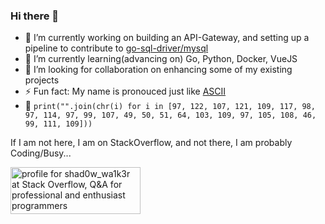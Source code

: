 ### Hi there 👋

- 🔭 I’m currently working on building an API-Gateway, and setting up a pipeline to contribute to [go-sql-driver/mysql](https://github.com/go-sql-driver/mysql)
- 🌱 I’m currently learning(advancing on) Go, Python, Docker, VueJS
- 👯 I’m looking for collaboration on enhancing some of my existing projects
- ⚡ Fun fact: My name is pronouced just like [ASCII](https://en.wikipedia.org/wiki/ASCII)
- 📧 `print("".join(chr(i) for i in [97, 122, 107, 121, 109, 117, 98, 97, 114, 97, 99, 107, 49, 50, 51, 64, 103, 109, 97, 105, 108, 46, 99, 111, 109]))`

If I am not here, I am on StackOverflow, and not there, I am probably Coding/Busy...

<a href="https://stackoverflow.com/users/6505847/azycrw4282"><img src="https://stackoverflow.com/users/flair/6505847.png?theme=clean" width="208" height="75" alt="profile for shad0w_wa1k3r at Stack Overflow, Q&amp;A for professional and enthusiast programmers" title="profile for AzyCrw4282 at Stack Overflow, Q&amp;A for professional and enthusiast programmers"></a>




<!--
**AzyCrw4282/azycrw4282** is a ✨ _special_ ✨ repository because its `README.md` (this file) appears on your GitHub profile.

Here are some ideas to get you started:

- 🔭 I’m currently working on ...
- 🌱 I’m currently learning ...
- 👯 I’m looking to collaborate on ...
- 🤔 I’m looking for help with ...
- 💬 Ask me about ...
- 📫 How to reach me: ...
- 😄 Pronouns: ...
- ⚡ Fun fact: ...

<a href="https://stackoverflow.com/users/6505847/azycrw4282" <img src="StackO.png" alt="" width="120" height="200" style="float:left" class="bar-sm avatar-user"></a>
-->


